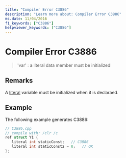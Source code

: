 ```yaml
---
title: "Compiler Error C3886"
description: "Learn more about: Compiler Error C3886"
ms.date: 11/04/2016
f1_keywords: ["C3886"]
helpviewer_keywords: ["C3886"]
---
```

# Compiler Error C3886

> 'var' : a literal data member must be initialized

## Remarks

A [literal](../../extensions/literal-cpp-component-extensions.md) variable must be initialized when it is declaraed.

## Example

The following example generates C3886:

```cpp
// C3886.cpp
// compile with: /clr /c
ref struct Y1 {
   literal int staticConst;   // C3886
   literal int staticConst2 = 0;   // OK
};
```
